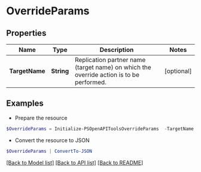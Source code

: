 # OverrideParams
## Properties

Name | Type | Description | Notes
------------ | ------------- | ------------- | -------------
**TargetName** | **String** | Replication partner name (target name) on which the override action is to be performed. | [optional] 

## Examples

- Prepare the resource
```powershell
$OverrideParams = Initialize-PSOpenAPIToolsOverrideParams  -TargetName s1511
```

- Convert the resource to JSON
```powershell
$OverrideParams | ConvertTo-JSON
```

[[Back to Model list]](../README.md#documentation-for-models) [[Back to API list]](../README.md#documentation-for-api-endpoints) [[Back to README]](../README.md)

